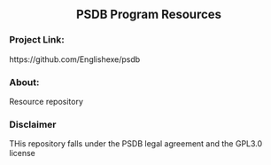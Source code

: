 <h2 align="center">PSDB Program Resources</h2>
<h3 align="left">Project Link:</h3>
<p>https://github.com/Englishexe/psdb</p>
<h3>About:</h3>
<p>Resource repository</p>
<h3>Disclaimer</h3>
<p>THis repository falls under the PSDB legal agreement and the GPL3.0 license</p>
